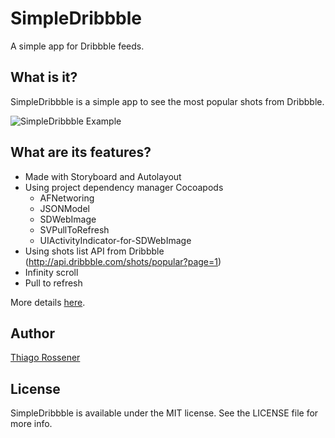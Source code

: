 # SimpleDribbble

A simple app for Dribbble feeds.

## What is it?

SimpleDribbble is a simple app to see the most popular shots from Dribbble.

![SimpleDribbble Example](http://i1310.photobucket.com/albums/s647/rossener/Dribbble%20Challenge/dribbble-video2_zpssheb7w9y.gif)

## What are its features?

* Made with Storyboard and Autolayout
* Using project dependency manager Cocoapods
    * AFNetworing
    * JSONModel
    * SDWebImage
    * SVPullToRefresh
    * UIActivityIndicator-for-SDWebImage
* Using shots list API from Dribbble (http://api.dribbble.com/shots/popular?page=1)
* Infinity scroll
* Pull to refresh

More details [here](http://www.rossener.com/challenge-accepted-making-a-dribbble-app-from-scratch/).

## Author

[Thiago Rossener](http://www.rossener.com)

## License

SimpleDribbble is available under the MIT license. See the LICENSE file for more info.

